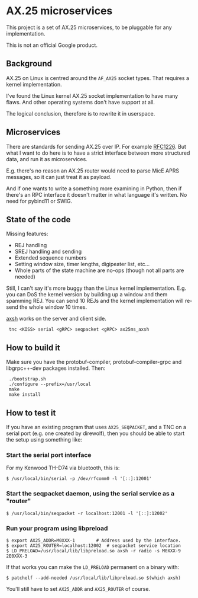 # AX.25 microservices

This project is a set of AX.25 microservices, to be pluggable for any
implementation.

This is not an official Google product.

## Background

AX.25 on Linux is centred around the `AF_AX25` socket types. That
requires a kernel implementation.

I've found the Linux kernel AX.25 socket implementation to have many flaws.
And other operating systems don't have support at all.

The logical conclusion, therefore is to rewrite it in userspace.

## Microservices

There are standards for sending AX.25 over IP. For example
[RFC1226][rfc1226]. But what I want to do here is to have a strict
interface between more structured data, and run it as microservices.

E.g. there's no reason an AX.25 router would need to parse MicE APRS
messages, so it can just treat it as payload.

And if one wants to write a something more examining in Python, then
if there's an RPC interface it doesn't matter in what language it's
written. No need for pybind11 or SWIG.

## State of the code

Missing features:

* REJ handling
* SREJ handling and sending
* Extended sequence numbers
* Setting window size, timer lengths, digipeater list, etc…
* Whole parts of the state machine are no-ops (though not all parts
  are needed)

Still, I can't say it's more buggy than the Linux kernel
implementation. E.g. you can DoS the kernel version by building up a
window and them spamming REJ. You can send 10 REJs and the kernel
implementation will re-send the whole window 10 times.

[axsh][axsh] works on the server and client side.

```
 tnc <KISS> serial <gRPC> seqpacket <gRPC> ax25ms_axsh
```

## How to build it

Make sure you have the protobuf-compiler, protobuf-compiler-grpc
and libgrpc++-dev packages installed.
Then:
```
 ./bootstrap.sh
 ./configure --prefix=/usr/local
 make
 make install
```

## How to test it

If you have an existing program that uses `AX25_SEQPACKET`, and a TNC
on a serial port (e.g. one created by direwolf), then you should be
able to start the setup using something like:

### Start the serial port interface

For my Kenwood TH-D74 via bluetooth, this is:

```
$ /usr/local/bin/serial -p /dev/rfcomm0 -l '[::]:12001'
```

### Start the seqpacket daemon, using the serial service as a "router"

```
$ /usr/local/bin/seqpacket -r localhost:12001 -l '[::]:12002'
```

### Run your program using libpreload

```
$ export AX25_ADDR=M0XXX-1        # Address used by the interface.
$ export AX25_ROUTER=localhost:12002  # seqpacket service location
$ LD_PRELOAD=/usr/local/lib/libpreload.so axsh -r radio -s M0XXX-9 2E0XXX-3
```

If that works you can make the `LD_PRELOAD` permanent on a binary
with:

```
$ patchelf --add-needed /usr/local/lib/libpreload.so $(which axsh)
```

You'll still have to set `AX25_ADDR` and `AX25_ROUTER` of course.

[rfc1226]: https://datatracker.ietf.org/doc/html/rfc1226
[axsh]: https://github.com/ThomasHabets/radiostuff/tree/master/ax25/axsh
